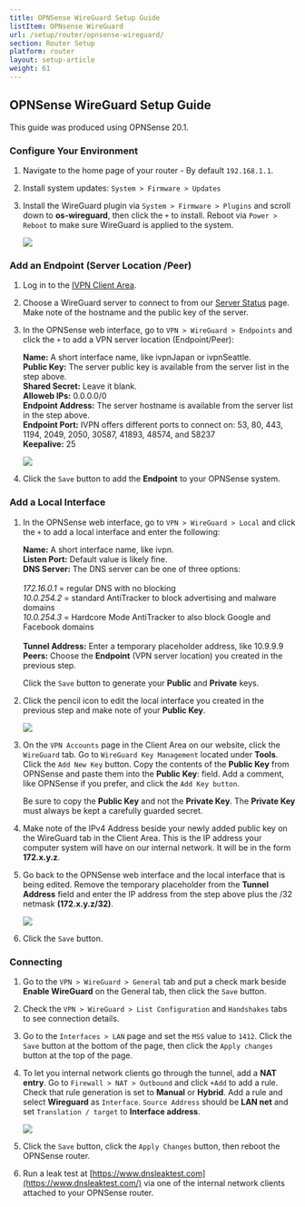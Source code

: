```yaml
---
title: OPNSense WireGuard Setup Guide
listItem: OPNsense WireGuard
url: /setup/router/opnsense-wireguard/
section: Router Setup
platform: router
layout: setup-article
weight: 61
---
```

## OPNSense WireGuard Setup Guide

<div markdown="1" class="notice notice--warning">
This guide was produced using OPNSense 20.1.
</div>

### Configure Your Environment

1.  Navigate to the home page of your router - By default `192.168.1.1`.

2.  Install system updates: `System > Firmware > Updates`

3.  Install the WireGuard plugin via `System > Firmware > Plugins` and scroll down to **os-wireguard**, then click the `+` to install. Reboot via `Power > Reboot` to make sure WireGuard is applied to the system.

    ![](/images-static/uploads/opns-wg-1-3-wg-plugin.png)

### Add an Endpoint (Server Location /Peer)

1.  Log in to the [IVPN Client Area](/account/).

2.  Choose a WireGuard server to connect to from our [Server Status](/status/) page. Make note of the hostname and the public key of the server.

3.  In the OPNSense web interface, go to `VPN > WireGuard > Endpoints` and click the `+` to add a VPN server location (Endpoint/Peer):

    <div markdown="1" class="notice notice--info">
    <strong>Name:</strong> A short interface name, like ivpnJapan or ivpnSeattle.<br>
    <strong>Public Key:</strong> The server public key is available from the server list in the step above.<br>
    <strong>Shared Secret:</strong> Leave it blank.<br>
    <strong>Alloweb IPs:</strong> 0.0.0.0/0<br>
    <strong>Endpoint Address:</strong> The server hostname is available from the server list in the step above.<br>
    <strong>Endpoint Port:</strong> IVPN offers different ports to connect on: 53, 80, 443, 1194, 2049, 2050, 30587, 41893, 48574, and 58237<br>
    <strong>Keepalive:</strong> 25
    </div>

    ![](/images-static/uploads/opns-wg-2-3-edit-endpoint.png)

4.  Click the `Save` button to add the **Endpoint** to your OPNSense system.

### Add a Local Interface

1.  In the OPNSense web interface, go to `VPN > WireGuard > Local` and click the `+` to add a local interface and enter the following:

    <div markdown="1" class="notice notice--info">
    <strong>Name:</strong> A short interface name, like ivpn.<br>
    <strong>Listen Port:</strong> Default value is likely fine.<br>
    <strong>DNS Server:</strong> The DNS server can be one of three options:<br><br>
    <i>172.16.0.1</i> = regular DNS with no blocking<br>
    <i>10.0.254.2</i> = standard AntiTracker to block advertising and malware domains<br>
    <i>10.0.254.3</i> = Hardcore Mode AntiTracker to also block Google and Facebook domains<br><br>
    <strong>Tunnel Address:</strong> Enter a temporary placeholder address, like 10.9.9.9<br>
    <strong>Peers:</strong> Choose the <strong>Endpoint</strong> (VPN server location) you created in the previous step.
    </div>

    Click the `Save` button to generate your **Public** and **Private** keys.

2.  Click the pencil icon to edit the local interface you created in the previous step and make note of your **Public Key**.

    ![](/images-static/uploads/opns-wg-3-2-local-interface.png)

3.  On the `VPN Accounts` page in the Client Area on our website, click the `WireGuard` tab. Go to `WireGuard Key Management` located under **Tools**. Click the `Add New Key` button. Copy the contents of the **Public Key** from OPNSense and paste them into the **Public Key**: field. Add a comment, like OPNSense if you prefer, and click the `Add Key button`.

    <div markdown="1" class="notice notice--warning">
    Be sure to copy the <strong>Public Key</strong> and not the <strong>Private Key</strong>. The <strong>Private Key</strong> must always be kept a carefully guarded secret.
    </div>

4.  Make note of the IPv4 Address beside your newly added public key on the WireGuard tab in the Client Area. This is the IP address your computer system will have on our internal network. It will be in the form **172.x.y.z**.

5.  Go back to the OPNSense web interface and the local interface that is being edited. Remove the temporary placeholder from the **Tunnel Address** field and enter the IP address from the step above plus the /32 netmask **(172.x.y.z/32)**.

    ![](/images-static/uploads/opns-wg-3-5-edit-local-interface.png)

6.  Click the `Save` button.

### Connecting

1.  Go to the `VPN > WireGuard > General` tab and put a check mark beside **Enable WireGuard** on the General tab, then click the `Save` button.

2.  Check the `VPN > WireGuard > List Configuration` and `Handshakes` tabs to see connection details.

3.  Go to the `Interfaces > LAN` page and set the `MSS` value to `1412`.  Click the `Save` button at the bottom of the page, then click the `Apply changes` button at the top of the page.

4.  To let you internal network clients go through the tunnel, add a **NAT entry**. Go to `Firewall > NAT > Outbound` and click `+Add` to add a rule. Check that rule generation is set to **Manual** or **Hybrid**. Add a rule and select **Wireguard** as `Interface`. `Source Address` should be **LAN net** and set `Translation / target` to **Interface address**.

    ![](/images-static/uploads/opns-wg-4-3-nat-rule.png)

5.  Click the `Save` button, click the `Apply Changes` button, then reboot the OPNSense router.

6.  Run a leak test at [https://www.dnsleaktest.com](https://www.dnsleaktest.com/) via one of the internal network clients attached to your OPNSense router.
